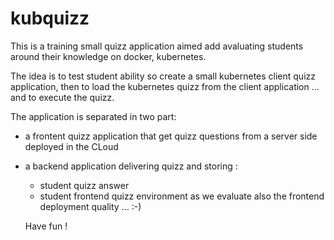 # kubquizz
This is a training small quizz application aimed add avaluating students around their knowledge on docker, kubernetes.

The idea is to test student ability so create a small kubernetes client quizz application,
then to load the kubernetes quizz from the client application
... and to execute the quizz.

The application is separated in two part:
- a frontent quizz application that get quizz questions from a server side deployed in the CLoud
- a backend application delivering quizz and storing :
  - student quizz answer
  - student frontend quizz environment as we evaluate also the frontend deployment quality ... :-)
  
  Have fun !
